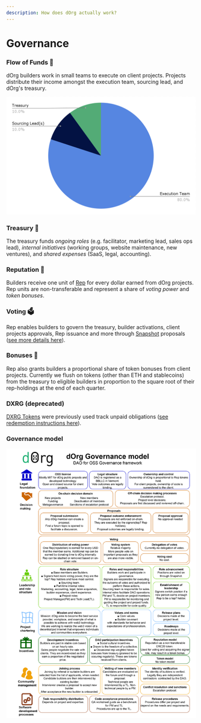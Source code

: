 ```yaml
---
description: How does dOrg actually work?
---
```


# Governance

### Flow of Funds 💸

dOrg builders work in small teams to execute on client projects. Projects distribute their income amongst the execution team, sourcing lead, and dOrg's treasury.

![](../.gitbook/assets/unit-economics.png)

### Treasury 🏦

The treasury funds _ongoing roles_ (e.g. facilitator, marketing lead, sales ops lead), _internal initiatives_ (working groups, website maintenance, new ventures), and _shared expenses_ (SaaS, legal, accounting).

### Reputation 🏅

Builders receive one unit of [Rep](https://etherscan.io/token/0x62300cec5240e5b273781ad67ce735107f3dacd4#balances) for every dollar earned from dOrg projects. Rep units are non-transferable and represent a share of _voting power_ and _token bonuses_.&#x20;

### Voting 🗳

Rep enables builders to govern the treasury, builder activations, client projects approvals, Rep issuance and more through [Snapshot](https://snapshot.org/#/dorg.eth) proposals ([see more details here](workflows/navigating.md#snapshot)).

### Bonuses 🤑

Rep also grants builders a proportional share of token bonuses from client projects. Currently we flush on tokens (other than ETH and stablecoins) from the treasury to eligible builders in proportion to the square root of their rep-holdings at the end of each quarter.

### DXRG (deprecated)

[DXRG Tokens](https://blockscout.com/poa/xdai/tokens/0x76D37cbB1fD75912bfB0cE885c506C77955F5C05/token-transfers) were previously used track unpaid obligations ([see redemption instructions here](https://forum.dorg.tech/t/deprecating-dxrg-debt-tokens/209)).

### Governance model&#x20;

![](<.gitbook/assets/2022.02.04 dOrg Governance model.jpg>)
